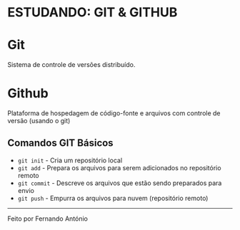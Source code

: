 # ESTUDANDO: GIT & GITHUB

Git
======
Sistema de controle de versões distribuído.

Github
======
Plataforma de hospedagem de código-fonte e arquivos com controle de versão (usando o git)

## Comandos GIT Básicos

- `git init`   - Cria um repositório local
- `git add`    - Prepara os arquivos para serem adicionados no repositório remoto
- `git commit` - Descreve os arquivos que estão sendo preparados para envio
- `git push`   - Empurra os arquivos para nuvem (repositório remoto)

---

Feito por Fernando António